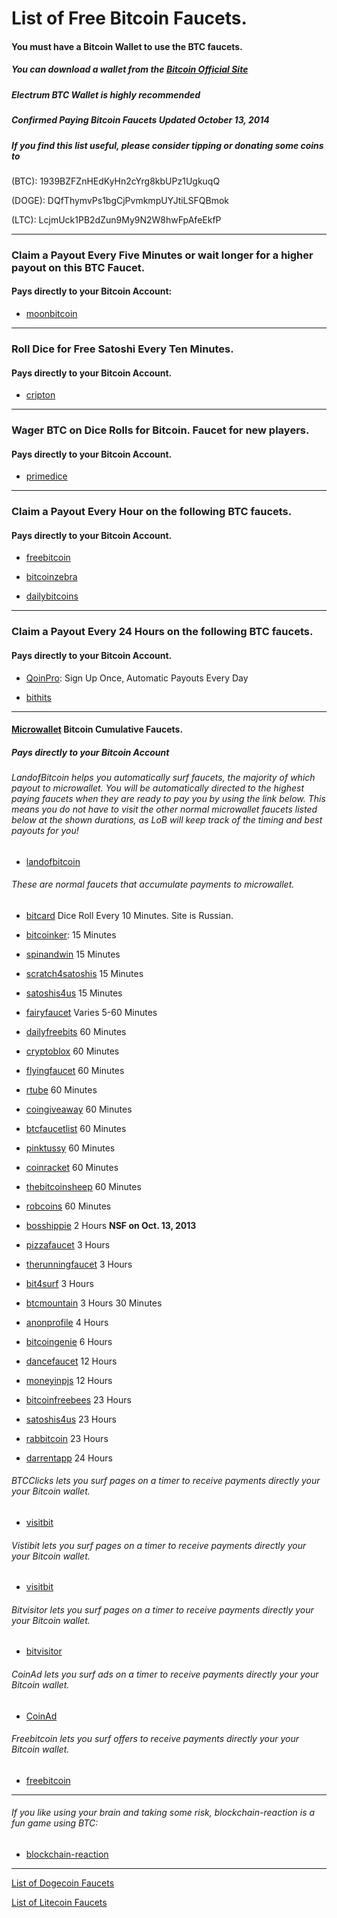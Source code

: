 # List of Free Bitcoin Faucets.

#### You must have a Bitcoin Wallet to use the BTC faucets.
##### You can download a wallet from the [Bitcoin Official Site](https://bitcoin.org/)
##### Electrum BTC Wallet is highly recommended

##### Confirmed Paying Bitcoin Faucets Updated October 13, 2014
##### If you find this list useful, please consider tipping or donating some coins to
(BTC):
1939BZFZnHEdKyHn2cYrg8kbUPz1UgkuqQ

(DOGE):
DQfThymvPs1bgCjPvmkmpUYJtiLSFQBmok

(LTC):
LcjmUck1PB2dZun9My9N2W8hwFpAfeEkfP

----

### Claim a Payout Every Five Minutes or wait longer for a higher payout on this BTC Faucet.
#### Pays directly to your Bitcoin Account:

- [moonbitcoin](http://moonbit.co.in/?ref=a75dfd2c470e)

----

### Roll Dice for Free Satoshi Every Ten Minutes.
#### Pays directly to your Bitcoin Account.

- [cripton](http://en.cripton.biz/?uid=29701)

----

### Wager BTC on Dice Rolls for Bitcoin.  Faucet for new players.
#### Pays directly to your Bitcoin Account.

- [primedice](https://primedice.com/?ref=CohibAA)

----

### Claim a Payout Every Hour on the following BTC faucets.
#### Pays directly to your Bitcoin Account.

- [freebitcoin](http://freebitco.in/?r=368365)

- [bitcoinzebra](http://faucet.bitcoinzebra.com/?ref=fbab8f28e8cf)

- [dailybitcoins](http://dailybitcoins.org/index.php)

----


### Claim a Payout Every 24 Hours on the following BTC faucets.
#### Pays directly to your Bitcoin Account.

- [QoinPro](https://qoinpro.com/ff7df3e8e99187302db89a63da19a46f): Sign Up Once, Automatic Payouts Every Day

- [bithits](http://www.BitHits.info/index.php?ref=1939BZFZnHEdKyHn2cYrg8kbUPz1UgkuqQ)


----


#### [Microwallet](https://www.microwallet.org/) Bitcoin Cumulative Faucets.  
##### Pays directly to your Bitcoin Account

###### LandofBitcoin helps you automatically surf faucets, the majority of which payout to microwallet.  You will be automatically directed to the highest paying faucets when they are ready to pay you by using the link below.  This means you do not have to visit the other normal microwallet faucets listed below at the shown durations, as LoB will keep track of the timing and best payouts for you!

- [landofbitcoin](https://www.landofbitcoin.com/?r=8l8HoZp3t2A2fNlk)


###### These are normal faucets that accumulate payments to microwallet.

- [bitcard](http://bitcard.ws/?uid=28837) Dice Roll Every 10 Minutes.  Site is Russian.

- [bitcoinker](http://bitcoinker.com/faucet?ref=e80f35a2f02b): 15 Minutes

- [spinandwin](http://spinandw.in/?r=1939BZFZnHEdKyHn2cYrg8kbUPz1UgkuqQ) 15 Minutes

- [scratch4satoshis](http://www.scratch4satoshis.com/?r=1939BZFZnHEdKyHn2cYrg8kbUPz1UgkuqQ) 15 Minutes

- [satoshis4us](http://www.satoshis4.us/?r=1939BZFZnHEdKyHn2cYrg8kbUPz1UgkuqQ) 15 Minutes

- [fairyfaucet](http://fairyfaucet.com/?r=1939BZFZnHEdKyHn2cYrg8kbUPz1UgkuqQ) Varies 5-60 Minutes

- [dailyfreebits](http://dailyfreebits.com/?id=3527628) 60 Minutes

- [cryptoblox](http://www.cryptoblox.com/faucets/BitCoin/?r=1939BZFZnHEdKyHn2cYrg8kbUPz1UgkuqQ) 60 Minutes

- [flyingfaucet](http://www.flyingfaucet.com/?ref=48504) 60 Minutes

- [rtube](http://www.rtube.de/?r=1939BZFZnHEdKyHn2cYrg8kbUPz1UgkuqQ) 60 Minutes

- [coingiveaway](http://www.coin-giveaway.info/?ref=60a5d3d985a1) 60 Minutes

- [btcfaucetlist](http://www.btcfaucetlist.net/?r=1939BZFZnHEdKyHn2cYrg8kbUPz1UgkuqQ) 60 Minutes

- [pinktussy](http://www.pinktussy.com/?r=1939BZFZnHEdKyHn2cYrg8kbUPz1UgkuqQ) 60 Minutes

- [coinracket](http://www.coinracket.com/?r=1939BZFZnHEdKyHn2cYrg8kbUPz1UgkuqQ) 60 Minutes

- [thebitcoinsheep](http://www.thebitcoinsheep.com/?r=1939BZFZnHEdKyHn2cYrg8kbUPz1UgkuqQ) 60 Minutes

- [robcoins](http://www.robcoins.com/?r=1939BZFZnHEdKyHn2cYrg8kbUPz1UgkuqQ) 60 Minutes

- [bosshippie](http://faucet.bosshippie.com/?r=1939BZFZnHEdKyHn2cYrg8kbUPz1UgkuqQ) 2 Hours **NSF on Oct. 13, 2013**

- [pizzafaucet](http://www.pizzafaucet.com/?ref=107782) 3 Hours

- [therunningfaucet](http://www.therunningfaucet.com/?ref=46562) 3 Hours

- [bit4surf](http://bit4surf.com/?r=1939BZFZnHEdKyHn2cYrg8kbUPz1UgkuqQ) 3 Hours

- [btcmountain](http://btcmountain.com/?r=1939BZFZnHEdKyHn2cYrg8kbUPz1UgkuqQ) 3 Hours 30 Minutes

- [anonprofile](http://www.anonprofile.com/faucet/?r=1939BZFZnHEdKyHn2cYrg8kbUPz1UgkuqQ) 4 Hours

- [bitcoingenie](http://bitcoingenie.info/?r=1939BZFZnHEdKyHn2cYrg8kbUPz1UgkuqQ) 6 Hours

- [dancefaucet](http://dancefaucet.com/?r=1939BZFZnHEdKyHn2cYrg8kbUPz1UgkuqQ) 12 Hours

- [moneyinpjs](http://moneyinpjs.com/BTCfaucet/?r=1939BZFZnHEdKyHn2cYrg8kbUPz1UgkuqQ) 12 Hours

- [bitcoinfreebees](http://www.bitcoinfreebees.me/microfaucet/?r=1939BZFZnHEdKyHn2cYrg8kbUPz1UgkuqQ) 23 Hours

- [satoshis4us](http://www.satoshis4.us/microfaucet/?r=1939BZFZnHEdKyHn2cYrg8kbUPz1UgkuqQ) 23 Hours

- [rabbitcoin](http://www.rabbitcoin.biz/?r=1939BZFZnHEdKyHn2cYrg8kbUPz1UgkuqQ) 23 Hours

- [darrentapp](http://www.darrentapp.com/faucet/index.php?r=1939BZFZnHEdKyHn2cYrg8kbUPz1UgkuqQ) 24 Hours



###### BTCClicks lets you surf pages on a timer to receive payments directly your your Bitcoin wallet.

- [visitbit](http://visitbit.com/?r=1939BZFZnHEdKyHn2cYrg8kbUPz1UgkuqQ)


###### Vistibit lets you surf pages on a timer to receive payments directly your your Bitcoin wallet.

- [visitbit](http://visitbit.com/?r=1939BZFZnHEdKyHn2cYrg8kbUPz1UgkuqQ)


###### Bitvisitor lets you surf pages on a timer to receive payments directly your your Bitcoin wallet.

- [bitvisitor](http://www.bitvisitor.com/?ref=1939BZFZnHEdKyHn2cYrg8kbUPz1UgkuqQ)


###### CoinAd lets you surf ads on a timer to receive payments directly your your Bitcoin wallet.

- [CoinAd](https://coinad.com/?r=WKBHXFPK5N9KM25)


###### Freebitcoin lets you surf offers to receive payments directly your your Bitcoin wallet.

- [freebitcoin](www.freebitcoin.ws/?r=zkfu5d)


----


###### If you like using your brain and taking some risk, blockchain-reaction is a fun game using BTC:

- [blockchain-reaction](http://blockchain-reaction.com/?ref=2823)



----


[List of Dogecoin Faucets](http://cohibaa.github.io/dogecoin-faucet-list)

[List of Litecoin Faucets](http://cohibaa.github.io/litecoin-faucet-list)




